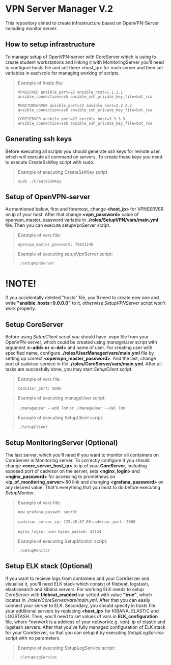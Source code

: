 # VPN Server Manager V.2

This repository aimed to create infrastructure based on OpenVPN-Server including monitor server.

## How to setup infrastructure

To manage setup of OpenVPN-server with CoreServer which is using to create student workstations
and linking it with MonitoringServer you'll need to configure hosts file and set there <host_ip> for
each server and then set variables in each role for managing working of scripts.

>Example of hosts file:
>
>
>`VPNSERVER ansible_port=22 ansible_host=1.1.1.1 ansible_connection=ssh ansible_ssh_private_key_file=bot_rsa`
>
>`MONITORSERVER ansible_port=22 ansible_host=2.2.2.2 ansible_connection=ssh ansible_ssh_private_key_file=bot_rsa`
>
>`CORESERVER ansbile_port=22 ansible_host=3.3.3.3 ansible_connection=ssh ansible_ssh_private_key_file=bot_rsa`


## Generating ssh keys

Before executing all scripts you should generate ssh keys for remote user, which will execute all command on servers.
To create these keys you need to execute CreateSshKey script with sudo.

>Example of executing CreateSshKey script
>
>`sudo ./CreateSshKey`

## Setup of OpenVPN-server

As mentioned below, first and foremost, change **<host_ip>** for VPNSERVER on ip of your host. After
that change **<vpn_password>** value of openvpn_master_password variable in **./roles/SetupVPN/vars/main.yml**
file. Then you can execute setupVpnServer script.

>Example of vars file:
>
>`openvpn_master_password: 75831246`

>Example of executing setupVpnServer script:
>
>`./setupVpnServer`

# !NOTE!
If you accidentally deleted \"hosts\" file, you'll need to create new one and write **\"ansible_hosts=0.0.0.0\"** 
to it,  otherwise _SetupVPNServer_ script won't work properly.


## Setup CoreServer

Before using _SetupClient_ script you should have .ovpn file from your OpenVPN-server, which could be created
using _manageUser_ script with argument **<--add> or <--del>** and name of user. For creating user with specified
name, configure **./roles/UserManager/vars/main.yml** file by setting up correct **<openvpn_master_password>**. 
And the last, change port of cadvisor service in file **./roles/CoreServer/vars/main.yml**. After all tasks are 
succesfully done, you may start _SetupClient_ script.


>Example of vars file:
>
>`cadvisor_port: 8080`

>Example of executing manageUser script:
>
>`./manageUser --add Tom`
>`or`
>`./manageUser --del Tom`

>Example of executing SetupClient script:
>
>`./SetupClient`

## Setup MonitoringServer (Optional)

The last server, which you'll need if you want to monitor all containers on CoreServer is Monitoring server. 
To correctly configure it you should change **<core_server_host_ip>** to ip of your **CoreServer**, including 
exposed port of cadvisor on the server, sets **<nginx_login>** and **<nginx_password>** for accessing to prometheus 
on **<ip_of_monitoring_server>**:80 link and changing **<grafana_password>** on any desired value. That's everything 
that you must to do before executing _SetupMonitor_. 

>Example of vars file:
>
>`new_grafana_passwd: secr3t`
>
>`cadvisor_server_ip: 123.45.67.89`
>`cadvisor_port: 8080`
>
>`nginx_login: user`
>`nginx_passwd: 43124`

>Example of executing SetupMonitor script:
>
>`./SetupMonitor`

## Setup ELK stack (Optional)

If you want to recieve logs from containers and your CoreServer and visualise it, you'll need
ELK stack which consist of filebeat, logstash, elasticsearch and kibana servers. For working ELK needs to setup
CoreServer with **filebeat_enabled** var setted with value **"true"**, which locates in _./roles/CoreServer/vars/main.yml_.
After that you can easily connect your server to ELK. Secondary, you should specify in _hosts_ file your additional servers
by replacing **<host_ip>** for KIBANA, ELASTIC and LOGSTASH. Then, you'll need to set values of vars in **ELK_configuration** file,
where **network* is a address of your network(e.g. vpn), ip of elastic and logstash servers. After that you've fully managed 
configuration of ELK stack for your CoreServer, so that you can setup it by executing _SetupLogService_ script with no parameters.  

>Example of executing SetupLogService script:
>
>`./SetupLogService`

